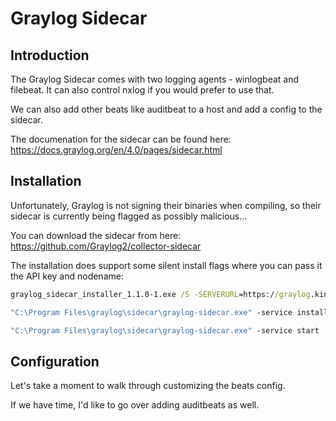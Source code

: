 # Graylog Sidecar

## Introduction

The Graylog Sidecar comes with two logging agents - winlogbeat and filebeat. It can also control nxlog if you would prefer to use that.

We can also add other beats like auditbeat to a host and add a config to the sidecar.

The documenation for the sidecar can be found here: <https://docs.graylog.org/en/4.0/pages/sidecar.html>

## Installation

Unfortunately, Graylog is not signing their binaries when compiling, so their sidecar is currently being flagged as possibly malicious...

You can download the sidecar from here:
<https://github.com/Graylog2/collector-sidecar>

The installation does support some silent install flags where you can pass it the API key and nodename:

````cmd
graylog_sidecar_installer_1.1.0-1.exe /S -SERVERURL=https://graylog.kindofsecure.com/api -APITOKEN=8130a0nt4pm3qjvietkuqoingveud5c0cecu19of516v2gdsc2l

"C:\Program Files\graylog\sidecar\graylog-sidecar.exe" -service install

"C:\Program Files\graylog\sidecar\graylog-sidecar.exe" -service start
````

## Configuration

Let's take a moment to walk through customizing the beats config.

If we have time, I'd like to go over adding auditbeats as well.
